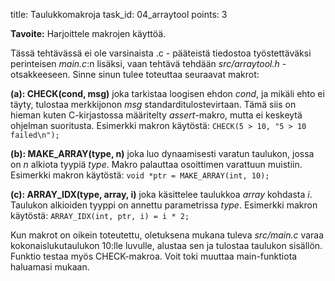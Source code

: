 title: Taulukkomakroja
task_id: 04_arraytool
points: 3


**Tavoite:** Harjoittele makrojen käyttöä.

Tässä tehtävässä ei ole varsinaista .c - pääteistä tiedostoa
työstettäväksi perinteisen *main.c*:n lisäksi, vaan tehtävä tehdään
*src/arraytool.h* - otsakkeeseen. Sinne sinun tulee toteuttaa
seuraavat makrot:

**(a): CHECK(cond, msg)** joka tarkistaa loogisen ehdon *cond*, ja
  mikäli ehto ei täyty, tulostaa merkkijonon *msg*
  standarditulostevirtaan. Tämä siis on hieman kuten C-kirjastossa
  määritelty *assert*-makro, mutta ei keskeytä ohjelman
  suoritusta. Esimerkki makron käytöstä: `CHECK(5 > 10, "5 > 10
  failed\n");`

**(b): MAKE_ARRAY(type, n)** joka luo dynaamisesti varatun taulukon,
  jossa on *n* alkiota tyypiä *type*. Makro palauttaa osoittimen
  varattuun muistiin. Esimerkki makron käytöstä: `void *ptr =
  MAKE_ARRAY(int, 10);`

**(c): ARRAY_IDX(type, array, i)** joka käsittelee taulukkoa *array*
  kohdasta *i*. Taulukon alkioiden tyyppi on annettu parametrissa
  *type*. Esimerkki makron käytöstä: `ARRAY_IDX(int, ptr,
  i) = i * 2;`

Kun makrot on oikein toteutettu, oletuksena mukana tuleva *src/main.c*
varaa kokonaislukutaulukon 10:lle luvulle, alustaa sen ja tulostaa
taulukon sisällön. Funktio testaa myös CHECK-makroa. Voit toki muuttaa
main-funktiota haluamasi mukaan.
